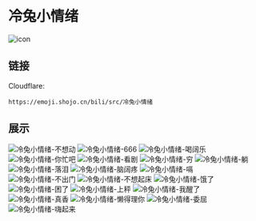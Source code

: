 # 冷兔小情绪
![icon](https://emoji.shojo.cn/bili/src/冷兔小情绪/icon.png)
## 链接
Cloudflare:
```
https://emoji.shojo.cn/bili/src/冷兔小情绪
```
## 展示
![冷兔小情绪-不想动](https://emoji.shojo.cn/bili/src/冷兔小情绪/冷兔小情绪-不想动.png)
![冷兔小情绪-666](https://emoji.shojo.cn/bili/src/冷兔小情绪/冷兔小情绪-666.png)
![冷兔小情绪-喝阔乐](https://emoji.shojo.cn/bili/src/冷兔小情绪/冷兔小情绪-喝阔乐.png)
![冷兔小情绪-你忙吧](https://emoji.shojo.cn/bili/src/冷兔小情绪/冷兔小情绪-你忙吧.png)
![冷兔小情绪-看剧](https://emoji.shojo.cn/bili/src/冷兔小情绪/冷兔小情绪-看剧.png)
![冷兔小情绪-穷](https://emoji.shojo.cn/bili/src/冷兔小情绪/冷兔小情绪-穷.png)
![冷兔小情绪-躺](https://emoji.shojo.cn/bili/src/冷兔小情绪/冷兔小情绪-躺.png)
![冷兔小情绪-落泪](https://emoji.shojo.cn/bili/src/冷兔小情绪/冷兔小情绪-落泪.png)
![冷兔小情绪-脑阔疼](https://emoji.shojo.cn/bili/src/冷兔小情绪/冷兔小情绪-脑阔疼.png)
![冷兔小情绪-嗝](https://emoji.shojo.cn/bili/src/冷兔小情绪/冷兔小情绪-嗝.png)
![冷兔小情绪-不出门](https://emoji.shojo.cn/bili/src/冷兔小情绪/冷兔小情绪-不出门.png)
![冷兔小情绪-不想起床](https://emoji.shojo.cn/bili/src/冷兔小情绪/冷兔小情绪-不想起床.png)
![冷兔小情绪-饿了](https://emoji.shojo.cn/bili/src/冷兔小情绪/冷兔小情绪-饿了.png)
![冷兔小情绪-困了](https://emoji.shojo.cn/bili/src/冷兔小情绪/冷兔小情绪-困了.png)
![冷兔小情绪-上秤](https://emoji.shojo.cn/bili/src/冷兔小情绪/冷兔小情绪-上秤.png)
![冷兔小情绪-我醒了](https://emoji.shojo.cn/bili/src/冷兔小情绪/冷兔小情绪-我醒了.png)
![冷兔小情绪-真香](https://emoji.shojo.cn/bili/src/冷兔小情绪/冷兔小情绪-真香.png)
![冷兔小情绪-懒得理你](https://emoji.shojo.cn/bili/src/冷兔小情绪/冷兔小情绪-懒得理你.png)
![冷兔小情绪-委屈](https://emoji.shojo.cn/bili/src/冷兔小情绪/冷兔小情绪-委屈.png)
![冷兔小情绪-嗨起来](https://emoji.shojo.cn/bili/src/冷兔小情绪/冷兔小情绪-嗨起来.png)
